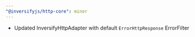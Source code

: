 ```yaml
---
"@inversifyjs/http-core": minor
---
```


- Updated InversifyHttpAdapter with default `ErrorHttpResponse` ErrorFilter
